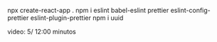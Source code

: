 npx create-react-app .
npm i eslint babel-eslint prettier eslint-config-prettier eslint-plugin-prettier
npm i uuid


video: 5/ 12:00 minutos